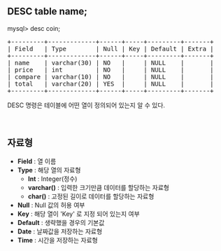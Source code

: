 ## DESC  table name;
mysql> desc coin;
<pre>
+---------+-------------+------+-----+---------+-------+
| Field   | Type        | Null | Key | Default | Extra |
+---------+-------------+------+-----+---------+-------+
| name    | varchar(30) | NO   |     | NULL    |       |
| price   | int         | NO   |     | NULL    |       |
| compare | varchar(10) | NO   |     | NULL    |       |
| total   | varchar(20) | YES  |     | NULL    |       |
+---------+-------------+------+-----+---------+-------+
</pre>

DESC 명령은 테이블에 어떤 열이 정의되어 있는지 알 수 있다.

<br>

## 자료형

- **Field** : 열 이름
- **Type** : 해당 열의 자료형
  - **Int** : Integer(정수)
  - **varchar()** : 입력한 크기만큼 데이터를 할당하는 자료형
  - **char()** : 고정된 길이로 데이터를 할당하는 자료형
 -  **Null** : Null 값의 허용 여부
 - **Key** : 해당 열이 'Key' 로 지정 되어 있는지 여부
 - **Default** : 생략했을 경우의 기본값
 - **Date** : 날짜값을 저장하는 자료형
 - **Time** : 시간을 저장하는 자료형


